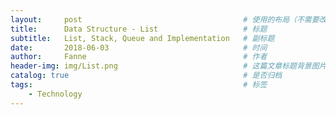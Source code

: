 ```yaml
---
layout:     post   				                    # 使用的布局（不需要改）
title:      Data Structure - List 				    # 标题 
subtitle:   List, Stack, Queue and Implementation   # 副标题
date:       2018-06-03			                    # 时间
author:     Fanne 						            # 作者
header-img: img/List.png	                        # 这篇文章标题背景图片
catalog: true 						                # 是否归档
tags:								                # 标签
    - Technology
---
```


